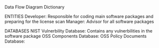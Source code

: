 Data Flow Diagram Dictionary

ENTITIES
Developer: Responsible for coding main software packages and preparing for the license scan
Manager: Advisor for all software packages

DATABASES
NIST Vulnerbility Database: Contains any vulnerbilities in the software package
OSS Components Database: 
OSS Policy Documents Database: 


